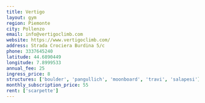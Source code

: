 ```yaml
---
title: Vertigo
layout: gym
region: Piemonte
city: Pollenzo
email: info@vertigoclimb.com
website: https://www.vertigoclimb.com/
address: Strada Crociera Burdina 5/c
phone: 3337645240
latitude: 44.6890449
longitude: 7.8999533
annual_fee: 25
ingress_price: 8
structures: ['boulder', 'pangullich', 'moonboard', 'travi', 'salapesi']
monthly_subscription_price: 55
rent: ['scarpette']
---
```


